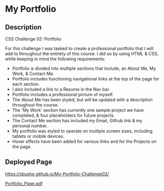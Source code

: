 # My Portfolio

## Description

CSS Challenge 02: Portfolio

For this challenge I was tasked to create a professional portfolio that I will add to throughout the entirety of this course. I did so by using HTML & CSS, while keeping in mind the following requirements:

* Portfolio is divided into multiple sections that include, an About Me, My Work, & Contact Me.
* Portfolio includes functioning navigational links at the top of the page for each section.
* I also included a link to a Resume in the Nav bar.
* Portfolio includes a professional picture of myself.
* The About Me has been styled, but will be updated with a description throughout the course.
* The 'My Work' section has currently one sample project we have completed, & four placeholders for future projects.
* The Contact Me section has included my Email, Github link & my personal number.
* My portfolio was styled to operate on multiple screen sizes, including tablets or mobile devices.
* Hover effects have been added for various links and for the Projects on the page.

## Deployed Page

https://sbushe.github.io/My-Portfolio-Challenge02/

[Portfolio_Page.pdf](https://github.com/Sbushe/My-Portfolio-Challenge02/files/11117430/Portfolio_Page.pdf)


